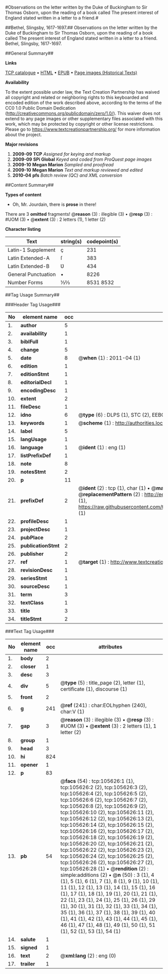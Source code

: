 #Observations on the letter written by the Duke of Buckingham to Sir Thomas Osborn, upon the reading of a book called The present interest of England stated written in a letter to a friend.#

##Bethel, Slingsby, 1617-1697.##
Observations on the letter written by the Duke of Buckingham to Sir Thomas Osborn, upon the reading of a book called The present interest of England stated written in a letter to a friend.
Bethel, Slingsby, 1617-1697.

##General Summary##

**Links**

[TCP catalogue](http://www.ota.ox.ac.uk/tcp/)  • 
[HTML](http://tei.it.ox.ac.uk/tcp/Texts-HTML/free/A48/A48635.html)  • 
[EPUB](http://tei.it.ox.ac.uk/tcp/Texts-EPUB/free/A48/A48635.epub) • 
[Page images (Historical Texts)](https://historicaltexts.jisc.ac.uk/eebo-16987818e)

**Availability**

To the extent possible under law, the Text Creation Partnership has waived all copyright and related or neighboring rights to this keyboarded and encoded edition of the work described above, according to the terms of the CC0 1.0 Public Domain Dedication (http://creativecommons.org/publicdomain/zero/1.0/). This waiver does not extend to any page images or other supplementary files associated with this work, which may be protected by copyright or other license restrictions. Please go to https://www.textcreationpartnership.org/ for more information about the project.

**Major revisions**

1. __2009-09__ __TCP__ *Assigned for keying and markup*
1. __2009-09__ __SPi Global__ *Keyed and coded from ProQuest page images*
1. __2009-10__ __Megan Marion__ *Sampled and proofread*
1. __2009-10__ __Megan Marion__ *Text and markup reviewed and edited*
1. __2010-04__ __pfs__ *Batch review (QC) and XML conversion*

##Content Summary##

**Types of content**

  * Oh, Mr. Jourdain, there is **prose** in there!

There are 3 **omitted** fragments! 
 @__reason__ (3) : illegible (3)  •  @__resp__ (3) : #UOM (3)  •  @__extent__ (3) : 2 letters (1), 1 letter (2)

**Character listing**


|Text|string(s)|codepoint(s)|
|---|---|---|
|Latin-1 Supplement|ç|231|
|Latin Extended-A|ſ|383|
|Latin Extended-B|Ʋ|434|
|General Punctuation|•|8226|
|Number Forms|⅓⅔|8531 8532|

##Tag Usage Summary##

###Header Tag Usage###

|No|element name|occ|attributes|
|---|---|---|---|
|1.|__author__|5||
|2.|__availability__|1||
|3.|__biblFull__|1||
|4.|__change__|5||
|5.|__date__|8| @__when__ (1) : 2011-04 (1)|
|6.|__edition__|1||
|7.|__editionStmt__|1||
|8.|__editorialDecl__|1||
|9.|__encodingDesc__|1||
|10.|__extent__|2||
|11.|__fileDesc__|1||
|12.|__idno__|6| @__type__ (6) : DLPS (1), STC (2), EEBO-CITATION (1), OCLC (1), VID (1)|
|13.|__keywords__|1| @__scheme__ (1) : http://authorities.loc.gov/ (1)|
|14.|__label__|5||
|15.|__langUsage__|1||
|16.|__language__|1| @__ident__ (1) : eng (1)|
|17.|__listPrefixDef__|1||
|18.|__note__|8||
|19.|__notesStmt__|2||
|20.|__p__|11||
|21.|__prefixDef__|2| @__ident__ (2) : tcp (1), char (1)  •  @__matchPattern__ (2) : ([0-9\-]+):([0-9IVX]+) (1), (.+) (1)  •  @__replacementPattern__ (2) : http://eebo.chadwyck.com/downloadtiff?vid=$1&page=$2 (1), https://raw.githubusercontent.com/textcreationpartnership/Texts/master/tcpchars.xml#$1 (1)|
|22.|__profileDesc__|1||
|23.|__projectDesc__|1||
|24.|__pubPlace__|2||
|25.|__publicationStmt__|2||
|26.|__publisher__|2||
|27.|__ref__|1| @__target__ (1) : http://www.textcreationpartnership.org/docs/. (1)|
|28.|__revisionDesc__|1||
|29.|__seriesStmt__|1||
|30.|__sourceDesc__|1||
|31.|__term__|3||
|32.|__textClass__|1||
|33.|__title__|3||
|34.|__titleStmt__|2||


###Text Tag Usage###

|No|element name|occ|attributes|
|---|---|---|---|
|1.|__body__|2||
|2.|__closer__|1||
|3.|__desc__|3||
|4.|__div__|5| @__type__ (5) : title_page (2), letter (1), certificate (1), discourse (1)|
|5.|__front__|2||
|6.|__g__|241| @__ref__ (241) : char:EOLhyphen (240), char:V (1)|
|7.|__gap__|3| @__reason__ (3) : illegible (3)  •  @__resp__ (3) : #UOM (3)  •  @__extent__ (3) : 2 letters (1), 1 letter (2)|
|8.|__group__|1||
|9.|__head__|3||
|10.|__hi__|824||
|11.|__opener__|1||
|12.|__p__|83||
|13.|__pb__|54| @__facs__ (54) : tcp:105626:1 (1), tcp:105626:2 (2), tcp:105626:3 (2), tcp:105626:4 (2), tcp:105626:5 (2), tcp:105626:6 (2), tcp:105626:7 (2), tcp:105626:8 (2), tcp:105626:9 (2), tcp:105626:10 (2), tcp:105626:11 (2), tcp:105626:12 (2), tcp:105626:13 (2), tcp:105626:14 (2), tcp:105626:15 (2), tcp:105626:16 (2), tcp:105626:17 (2), tcp:105626:18 (2), tcp:105626:19 (2), tcp:105626:20 (2), tcp:105626:21 (2), tcp:105626:22 (2), tcp:105626:23 (2), tcp:105626:24 (2), tcp:105626:25 (2), tcp:105626:26 (2), tcp:105626:27 (2), tcp:105626:28 (1)  •  @__rendition__ (2) : simple:additions (2)  •  @__n__ (50) : 3 (1), 4 (1), 5 (1), 6 (1), 7 (1), 8 (1), 9 (1), 10 (1), 11 (1), 12 (1), 13 (1), 14 (1), 15 (1), 16 (1), 17 (1), 18 (1), 19 (1), 20 (1), 21 (1), 22 (1), 23 (1), 24 (1), 25 (1), 26 (1), 29 (1), 30 (1), 31 (1), 32 (1), 33 (1), 34 (1), 35 (1), 36 (1), 37 (1), 38 (1), 39 (1), 40 (1), 41 (1), 42 (1), 43 (1), 44 (1), 45 (1), 46 (1), 47 (1), 48 (1), 49 (1), 50 (1), 51 (1), 52 (1), 53 (1), 54 (1)|
|14.|__salute__|1||
|15.|__signed__|1||
|16.|__text__|2| @__xml:lang__ (2) : eng (0)|
|17.|__trailer__|1||
